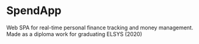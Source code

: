 # SpendApp
Web SPA for real-time personal finance tracking and money management.
Made as a diploma work for graduating ELSYS (2020)
